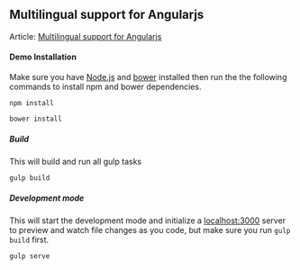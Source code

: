 ## Multilingual support for Angularjs

Article: [Multilingual support for Angularjs]

#### Demo Installation

Make sure you have [Node.js] and [bower] installed then run the the following commands to install npm and bower dependencies.

```
npm install
```

```
bower install
```

##### Build

This will build and run all gulp tasks

```
gulp build
```

##### Development mode

This will start the development mode and initialize a [localhost:3000] server to preview and watch file changes as you code, but make sure you run `gulp build` first.

```
gulp serve
```

[Multilingual support for Angularjs]:multilingualwithangular.md
[Node.js]: https://nodejs.org/
[bower]: http://bower.io/
[localhost:3000]: http://localhost:3000
[angular-translate]: https://angular-translate.github.io/